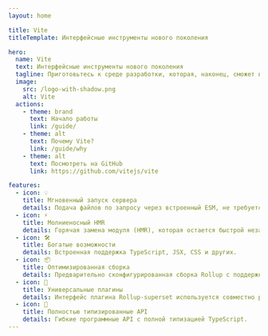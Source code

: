 ```yaml
---
layout: home

title: Vite
titleTemplate: Интерфейсные инструменты нового поколения

hero:
  name: Vite
  text: Интерфейсные инструменты нового поколения
  tagline: Приготовьтесь к среде разработки, которая, наконец, сможет вас догнать.
  image:
    src: /logo-with-shadow.png
    alt: Vite
  actions:
    - theme: brand
      text: Начало работы
      link: /guide/
    - theme: alt
      text: Почему Vite?
      link: /guide/why
    - theme: alt
      text: Посмотреть на GitHub
      link: https://github.com/vitejs/vite

features:
  - icon: 💡
    title: Мгновенный запуск сервера
    details: Подача файлов по запросу через встроенный ESM, не требуется связывание!
  - icon: ⚡️
    title: Молниеносный HMR
    details: Горячая замена модуля (HMR), которая остается быстрой независимо от размера приложения.
  - icon: 🛠️
    title: Богатые возможности
    details: Встроенная поддержка TypeScript, JSX, CSS и других.
  - icon: 📦
    title: Оптимизированная сборка
    details: Предварительно сконфигурированная сборка Rollup с поддержкой многостраничного режима и режима библиотеки.
  - icon: 🔩
    title: Универсальные плагины
    details: Интерфейс плагина Rollup-superset используется совместно разработчиком и билдом.
  - icon: 🔑
    title: Полностью типизированные API
    details: Гибкие программные API с полной типизацией TypeScript.
---
```

